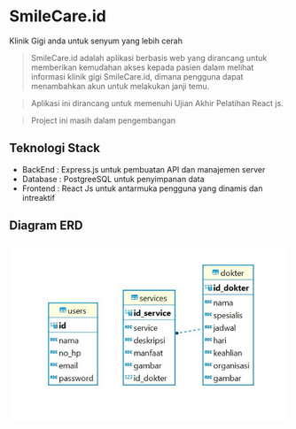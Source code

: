 # SmileCare.id

Klinik Gigi anda untuk senyum yang lebih cerah 

> SmileCare.id adalah aplikasi berbasis web yang dirancang untuk memberikan kemudahan akses kepada pasien dalam melihat informasi klinik gigi SmileCare.id, dimana pengguna dapat menambahkan akun untuk melakukan janji temu.
 
> Aplikasi ini dirancang untuk memenuhi Ujian Akhir Pelatihan React js.

> Project ini masih dalam pengembangan


## Teknologi Stack
- BackEnd  : Express.js untuk pembuatan API dan manajemen server
- Database : PostgreeSQL untuk penyimpanan data
- Frontend : React Js untuk antarmuka pengguna yang dinamis dan intreaktif

## Diagram ERD
![ERD SmileCare](Capture.JPG)
